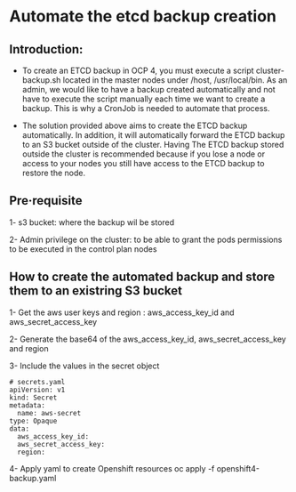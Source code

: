 # Automate the etcd backup creation

## Introduction:
- To create an ETCD backup in OCP 4, you must execute a script cluster-backup.sh located in the master nodes under /host, /usr/local/bin. As an admin, we would like to have a backup created automatically and not have to execute the script manually each time we want to create a backup. This is why a CronJob is needed to automate that process.

- The solution provided above aims to create the ETCD backup automatically. In addition, it will automatically forward the ETCD backup to an S3 bucket outside of the cluster. Having The ETCD backup stored outside the cluster is recommended because if you lose a node or access to your nodes you still have access to the ETCD backup to restore the node.

## Pre·requisite
1- s3 bucket:  where the backup wil be stored

2- Admin privilege on the cluster:  to be able to grant the pods permissions to be  executed in the control plan nodes


## How to create the automated backup and store them to an existring S3 bucket

1- Get the aws user keys and region :  aws_access_key_id  and aws_secret_access_key

2- Generate the base64 of the  aws_access_key_id, aws_secret_access_key and region 

3- Include the  values in the  secret object 

```
# secrets.yaml
apiVersion: v1
kind: Secret
metadata:
  name: aws-secret
type: Opaque
data:
  aws_access_key_id: 
  aws_secret_access_key: 
  region: 
 ```
  
4- Apply yaml to create Openshift resources
oc apply -f openshift4-backup.yaml
